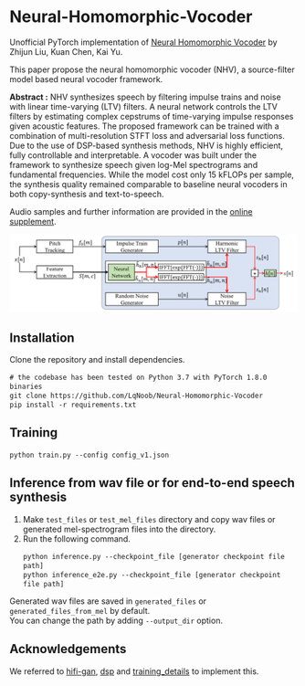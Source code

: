 # Neural-Homomorphic-Vocoder
Unofficial PyTorch implementation of [Neural Homomorphic Vocoder](https://www.isca-archive.org/interspeech_2020/liu20_interspeech.html) by Zhijun Liu, Kuan Chen, Kai Yu.

This paper propose the neural homomorphic vocoder (NHV), a source-filter model based neural vocoder framework.

**Abstract :**
NHV synthesizes speech by filtering impulse trains and noise with linear time-varying (LTV) filters. A neural network controls the LTV filters by estimating complex cepstrums of time-varying impulse responses given acoustic features. The proposed framework can be trained with a combination of multi-resolution STFT loss and adversarial loss functions. Due to the use of DSP-based synthesis methods, NHV is highly efficient, fully controllable and interpretable. A vocoder was built under the framework to synthesize speech given log-Mel spectrograms and fundamental frequencies. While the model cost only 15 kFLOPs per sample, the synthesis quality remained comparable to baseline neural vocoders in both copy-synthesis and text-to-speech.

Audio samples and further information are provided in the [online supplement](https://zjlww.github.io/nhv-web/).

<center><img src="model.png" width="800"></center>

## Installation
Clone the repository and install dependencies.
```shell
# the codebase has been tested on Python 3.7 with PyTorch 1.8.0 binaries
git clone https://github.com/LqNoob/Neural-Homomorphic-Vocoder
pip install -r requirements.txt
```

## Training
```
python train.py --config config_v1.json
```

## Inference from wav file or for end-to-end speech synthesis
1. Make `test_files` or `test_mel_files` directory and copy wav files or generated mel-spectrogram files into the directory.
2. Run the following command.
    ```
    python inference.py --checkpoint_file [generator checkpoint file path]
    python inference_e2e.py --checkpoint_file [generator checkpoint file path]
    ```
Generated wav files are saved in `generated_files` or `generated_files_from_mel` by default.<br>
You can change the path by adding `--output_dir` option.

## Acknowledgements
We referred to [hifi-gan](https://github.com/jik876/hifi-gan), [dsp](https://github.com/zjlww/dsp) and [training_details](https://zjlww.github.io/nhv-web/training_details.html) to implement this.
